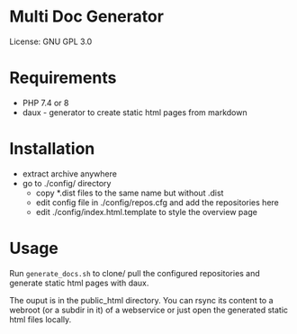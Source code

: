# Multi Doc Generator #

License: GNU GPL 3.0

# Requirements #

* PHP 7.4 or 8
* daux - generator to create static html pages from markdown

# Installation #

* extract archive anywhere
* go to ./config/ directory 
  * copy *.dist files to the same name but without .dist
  * edit config file in ./config/repos.cfg and add the repositories here
  * edit ./config/index.html.template to style the overview page

# Usage #

Run `generate_docs.sh` to clone/ pull the configured repositories
and generate static html pages with daux.

The ouput is in the public_html directory. You can rsync its content
to a webroot (or a subdir in it) of a webservice or just open
the generated static html files locally.
